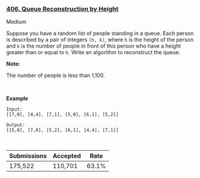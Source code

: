 ### [406. Queue Reconstruction by Height](https://leetcode.com/problems/queue-reconstruction-by-height/)

Medium

Suppose you have a random list of people standing in a queue. Each person is described by a pair of integers `` (h, k) ``, where `` h `` is the height of the person and `` k `` is the number of people in front of this person who have a height greater than or equal to `` h ``. Write an algorithm to reconstruct the queue.

__Note:__  
The number of people is less than 1,100.


&nbsp;


__Example__

```
Input:
[[7,0], [4,4], [7,1], [5,0], [6,1], [5,2]]

Output:
[[5,0], [7,0], [5,2], [6,1], [4,4], [7,1]]
```

&nbsp;

| Submissions    | Accepted     | Rate   |
| -------------- | ------------ | ------ |
| 175,522 | 110,701 | 63.1% |